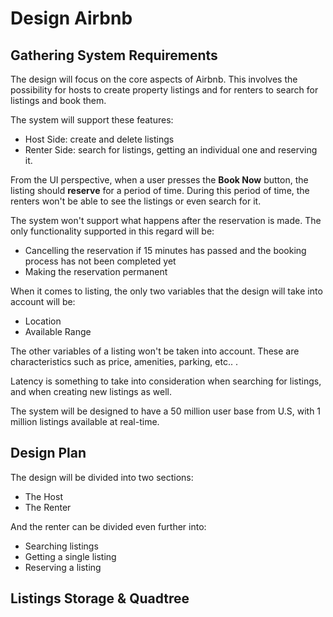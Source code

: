 # Design Airbnb
## Gathering System Requirements
The design will focus on the core aspects of Airbnb. This involves the possibility for hosts to create property listings and for renters to search for listings and book them.

The system will support these features:
- Host Side: create and delete listings
- Renter Side: search for listings, getting an individual one and reserving it.

From the UI perspective, when a user presses the **Book Now** button, the listing should **reserve** for a period of time. During this period of time, the renters won't be able to see the listings or even search for it.

The system won't support what happens after the reservation is made. The only functionality supported in this regard will be:
- Cancelling the reservation if 15 minutes has passed and the booking process has not been completed yet
- Making the reservation permanent

When it comes to listing, the only two variables that the design will take into account will be:
- Location
- Available Range

The other variables of a listing won't be taken into account. These are characteristics such as price, amenities, parking, etc.. .

Latency is something to take into consideration when searching for listings, and when creating new listings as well.

The system will be designed to have a 50 million user base from U.S, with 1 million listings available at real-time.

## Design Plan
The design will be divided into two sections:
- The Host
- The Renter

And the renter can be divided even further into:
- Searching listings
- Getting a single listing
- Reserving a listing

## Listings Storage & Quadtree
